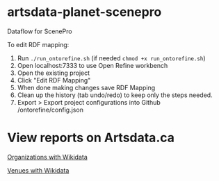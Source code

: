 # artsdata-planet-scenepro
Dataflow for ScenePro

To edit RDF mapping:
1. Run `./run_ontorefine.sh` (if needed `chmod +x run_ontorefine.sh`)
2. Open localhost:7333 to use Open Refine workbench
3. Open the existing project
4. Click "Edit RDF Mapping"
5. When done making changes save RDF Mapping
6. Clean up the history (tab undo/redo) to keep only the steps needed.
6. Export > Export project configurations into Github /ontorefine/config.json

# View reports on Artsdata.ca

[Organizations with Wikidata](http://kg.artsdata.ca/query/show?sparql=https%3A%2F%2Fraw.githubusercontent.com%2Fculturecreates%2Fartsdata-planet-scenepro%2Fmain%2Fsparql%2Fscenepro-orgs.sparql&title=Organizations+ScenePro+Report)

[Venues with Wikidata](http://kg.artsdata.ca/query/show?sparql=https%3A%2F%2Fraw.githubusercontent.com%2Fculturecreates%2Fartsdata-planet-scenepro%2Fmain%2Fsparql%2Fscenepro-venues.sparql&title=Venues+ScenePro+Report)